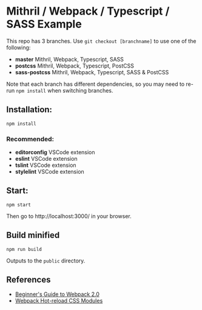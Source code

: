 # Mithril / Webpack / Typescript / SASS Example

This repo has 3 branches. Use `git checkout [branchname]` to use one of the following:

* **master** Mithril, Webpack, Typescript, SASS
* **postcss** Mithril, Webpack, Typescript, PostCSS
* **sass-postcss** Mithril, Webpack, Typescript, SASS & PostCSS

Note that each branch has different dependencies, so you may need to re-run `npm install` when switching branches.

## Installation:

    npm install

### Recommended:

* **editorconfig** VSCode extension
* **eslint** VSCode extension
* **tslint** VSCode extension
* **stylelint** VSCode extension

## Start:

    npm start

Then go to http://localhost:3000/ in your browser.

## Build minified

    npm run build

Outputs to the `public` directory.

## References

* [Beginner's Guide to Webpack 2.0](https://medium.com/@wesharehoodies/simple-beginner-guide-for-webpack-2-0-from-scratch-part-v-495dba627718)
* [Webpack Hot-reload CSS Modules](https://60devs.com/webpack-hot-reload-css-modules.html)
